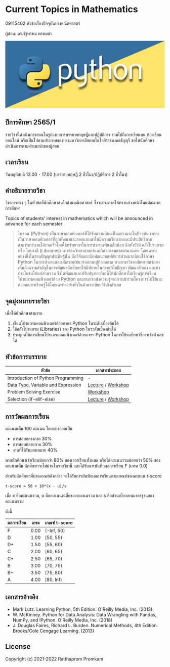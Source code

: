 # Current Topics in Mathematics
09115402 หัวข้อเรื่องปัจจุบันทางคณิตศาสตร์

ผู้สอน: ดร.รัฐพรหม พรหมคำ

![banner](./images/banner.jpg)

## ปีการศึกษา 2565/1

รายวิชานี้ดำเนินการสอนในรูปแบบการบรรยายทฤษฎีและปฏิบัติการ รวมไปถึงการเรียนบน ห้องเรียนออนไลน์ หรือเป็นไปตามประกาศของทางมหาวิทยาลัยเทคโนโลยีราชมงคลธัญบุรี ขอให้นักศึกษาดำเนินการตามคำแนะนำของผู้สอน

## เวลาเรียน
วันพฤหัสบดี 13.00 - 17.00 (บรรยายทฤษฎี 2 ชั่วโมง/ปฏิบัติการ 2 ชั่วโมง)

## คำอธิบายรายวิชา
วิชาการต่าง ๆ ในหัวข้อที่นักศึกษาสนใจด้านคณิตศาสตร์ ซึ่งจะประกาศให้ทราบล่วงหน้าในแต่ละภาคการศึกษา

Topics of students’ interest in mathematics which will be announced in advance for each semester

> ไพธอน (Python) เป็นภาษาคอมพิวเตอร์ที่ได้รับความนิยมเป็นอย่างมากในปัจจุบัน เพราะเป็นภาษาคอมพิวเตอร์ที่ถูกพัฒนาและออกแบบมาให้มีความเรียบง่ายและมีประสิทธิภาพ สามารถทำงานได้รวดเร็วโดยใช้ทรัพยากรในการทำงานเพียงเล็กน้อย อีกทั้งยังมี คลังโปรแกรม หรือ ไลบราลี (Libraries) ทางด้านวิทยาศาสตร์และวิศวกรรมศาสตร์มากมาย โดยเฉพาะอย่างยิ่งในด้านปัญญาประดิษฐ์นั้น นักวิจัยและนักพัฒนาซอฟท์แวร์ส่วนมากนิยมใช้ภาษา Python ในการทำงานและผลิตซอฟท์แวร์ออกมาสู่ท้องตลาด ทางสาขาวิชาคณิตศาสตร์มองเห็นถึงความสำคัญในการพัฒนานักศึกษาให้มีทักษะในการแก้ไขปัญหา พัฒนาตัวเอง และทำประโยชน์ให้แก่ส่วนรวม จึงได้พัฒนาและปรับปรุงรายวิชานี้ให้นักศึกษาได้เรียนรู้การเขียนโปรแกรมคอมพิวเตอร์ด้วย Python และสามารถนำความรู้จากการเข้าร่วมโครงการไปใช้และต่อยอดการเรียนรู้ได้โดยเฉพาะอย่างยิ่งในด้านระเบียบวิธีเชิงตัวเลข

## จุดมุ่งหมายรายวิชา
เพื่อให้นักศึกษาสามารถ
1. เขียนโปรแกรมคอมพิวเตอร์ด้วยภาษา Python ในระดับเบื้องต้นได้
2. ใช้คลังโปรแกรม (Libraries) ของ Python ในระดับเบื้องต้นได้
3. ประยุกต์ใช้การเขียนโปรแกรมคอมพิวเตอร์ด้วยภาษา Python ในการใช้ระเบียบวิธีการเชิงตัวเลขได้

## หัวข้อการบรรยาย

| หัวข้อ             | เอกสารประกอบ |
| -----------------|------------|
| Introduction of Python Programming | -   |
| Data Type, Variable and Expression | [Lecture](./materials/lecture_01.pdf) / [Workshop](./materials/workshop_01.ipynb)   |
| Problem Solving Exercise | [Workshop](./materials/workshop_02.ipynb)   |
| Selection (if-elif-else) | [Lecture](./materials/lecture_02.pdf) / [Workshop](./materials/workshop_03.ipynb)   |


## การวัดผลการเรียน
คะแนนเต็ม 100 คะแนน โดยแบ่งออกเป็น
- การสอบกลางภาค 30%
- การสอบปลายภาค 30%
- งานที่ได้รับมอบหมาย 40%

หากนักศึกษาเข้าเรียนน้อยกว่า 80% ของเวลาเรียนทั้งหมด
หรือได้คะแนนรวมน้อยกว่า 50% ของคะแนนเต็ม นักศึกษาจะไม่ผ่านในรายวิชานี้ และได้รับการบันทึกผลการเรียน F (เกรด 0.0) 

สำหรับนักศึกษาที่ผ่านเกณฑ์ดังกล่าว จะได้รับการบันทึกผลการเรียนตามเกณฑ์ของคะแนน t-score 

```
t-score = 50 + 10*(x - u)/s
```
เมื่อ x คือคะแนนรวม, u คือคะแนนเฉลี่ยของคะแนนรวม และ s คือส่วนเบี่ยงเบนมาตรฐานของคะแนนรวม

ดังนี้

| ผลการเรียน | เกรด | เกณฑ์ t-score |
|---------|------|--------------|
| F | 0.00 | (-Inf, 50) | 
| D | 1.00 | [50, 55) | 
| D+ | 1.50 | [55, 60) | 
| C | 2.00 | [60, 65) |
| C+ | 2.50 | [65, 70) |
| B | 3.00 | [70, 75) |
| B+ | 3.50 | [75, 80) |
| A | 4.00 | [80, Inf) |



## เอกสารอ้างอิง
- Mark Lutz. Learning Python, 5th Edition. O'Reilly Media, Inc. (2013).
- W. McKinney. Python for Data Analysis: Data Wrangling with Pandas, NumPy, and IPython. O'Reilly Media, Inc. (2018)
- J. Douglas Faires, Richard L. Burden. Numerical Methods, 4th Edition. Brooks/Cole Cengage Learning. (2013)

## License
Copyright (c) 2021-2022 Ratthaprom Promkam
